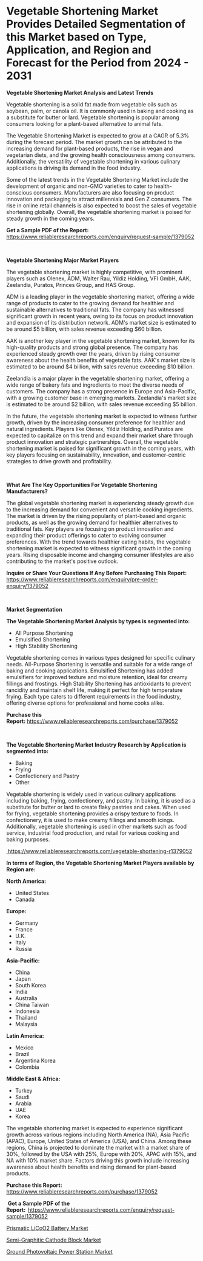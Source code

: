 <p><h1>Vegetable Shortening Market Provides Detailed Segmentation of this Market based on Type, Application, and Region and Forecast for the Period from 2024 - 2031</h1></p><p><strong>Vegetable Shortening Market Analysis and Latest Trends</strong></p>
<p><p>Vegetable shortening is a solid fat made from vegetable oils such as soybean, palm, or canola oil. It is commonly used in baking and cooking as a substitute for butter or lard. Vegetable shortening is popular among consumers looking for a plant-based alternative to animal fats.</p><p>The Vegetable Shortening Market is expected to grow at a CAGR of 5.3% during the forecast period. The market growth can be attributed to the increasing demand for plant-based products, the rise in vegan and vegetarian diets, and the growing health consciousness among consumers. Additionally, the versatility of vegetable shortening in various culinary applications is driving its demand in the food industry.</p><p>Some of the latest trends in the Vegetable Shortening Market include the development of organic and non-GMO varieties to cater to health-conscious consumers. Manufacturers are also focusing on product innovation and packaging to attract millennials and Gen Z consumers. The rise in online retail channels is also expected to boost the sales of vegetable shortening globally. Overall, the vegetable shortening market is poised for steady growth in the coming years.</p></p>
<p><strong>Get a Sample PDF of the Report:&nbsp;</strong> <a href="https://www.reliableresearchreports.com/enquiry/request-sample/1379052">https://www.reliableresearchreports.com/enquiry/request-sample/1379052</a></p>
<p>&nbsp;</p>
<p><strong>Vegetable Shortening Major Market Players</strong></p>
<p><p>The vegetable shortening market is highly competitive, with prominent players such as Olenex, ADM, Walter Rau, Yildiz Holding, VFI GmbH, AAK, Zeelandia, Puratos, Princes Group, and HAS Group. </p><p>ADM is a leading player in the vegetable shortening market, offering a wide range of products to cater to the growing demand for healthier and sustainable alternatives to traditional fats. The company has witnessed significant growth in recent years, owing to its focus on product innovation and expansion of its distribution network. ADM's market size is estimated to be around $5 billion, with sales revenue exceeding $60 billion.</p><p>AAK is another key player in the vegetable shortening market, known for its high-quality products and strong global presence. The company has experienced steady growth over the years, driven by rising consumer awareness about the health benefits of vegetable fats. AAK's market size is estimated to be around $4 billion, with sales revenue exceeding $10 billion.</p><p>Zeelandia is a major player in the vegetable shortening market, offering a wide range of bakery fats and ingredients to meet the diverse needs of customers. The company has a strong presence in Europe and Asia-Pacific, with a growing customer base in emerging markets. Zeelandia's market size is estimated to be around $2 billion, with sales revenue exceeding $5 billion.</p><p>In the future, the vegetable shortening market is expected to witness further growth, driven by the increasing consumer preference for healthier and natural ingredients. Players like Olenex, Yildiz Holding, and Puratos are expected to capitalize on this trend and expand their market share through product innovation and strategic partnerships. Overall, the vegetable shortening market is poised for significant growth in the coming years, with key players focusing on sustainability, innovation, and customer-centric strategies to drive growth and profitability.</p></p>
<p>&nbsp;</p>
<p><strong>What Are The Key Opportunities For Vegetable Shortening Manufacturers?</strong></p>
<p><p>The global vegetable shortening market is experiencing steady growth due to the increasing demand for convenient and versatile cooking ingredients. The market is driven by the rising popularity of plant-based and organic products, as well as the growing demand for healthier alternatives to traditional fats. Key players are focusing on product innovation and expanding their product offerings to cater to evolving consumer preferences. With the trend towards healthier eating habits, the vegetable shortening market is expected to witness significant growth in the coming years. Rising disposable income and changing consumer lifestyles are also contributing to the market's positive outlook.</p></p>
<p><strong>Inquire or Share Your Questions If Any Before Purchasing This Report:</strong> <a href="https://www.reliableresearchreports.com/enquiry/pre-order-enquiry/1379052">https://www.reliableresearchreports.com/enquiry/pre-order-enquiry/1379052</a></p>
<p>&nbsp;</p>
<p><strong>Market Segmentation</strong></p>
<p><strong>The Vegetable Shortening Market Analysis by types is segmented into:</strong></p>
<p><ul><li>All Purpose Shortening</li><li>Emulsified Shortening</li><li>High Stability Shortening</li></ul></p>
<p><p>Vegetable shortening comes in various types designed for specific culinary needs. All-Purpose Shortening is versatile and suitable for a wide range of baking and cooking applications. Emulsified Shortening has added emulsifiers for improved texture and moisture retention, ideal for creamy fillings and frostings. High Stability Shortening has antioxidants to prevent rancidity and maintain shelf life, making it perfect for high temperature frying. Each type caters to different requirements in the food industry, offering diverse options for professional and home cooks alike.</p></p>
<p><strong>Purchase this Report:&nbsp;</strong><a href="https://www.reliableresearchreports.com/purchase/1379052">https://www.reliableresearchreports.com/purchase/1379052</a></p>
<p>&nbsp;</p>
<p><strong>The Vegetable Shortening Market Industry Research by Application is segmented into:</strong></p>
<p><ul><li>Baking</li><li>Frying</li><li>Confectionery and Pastry</li><li>Other</li></ul></p>
<p><p>Vegetable shortening is widely used in various culinary applications including baking, frying, confectionery, and pastry. In baking, it is used as a substitute for butter or lard to create flaky pastries and cakes. When used for frying, vegetable shortening provides a crispy texture to foods. In confectionery, it is used to make creamy fillings and smooth icings. Additionally, vegetable shortening is used in other markets such as food service, industrial food production, and retail for various cooking and baking purposes.</p></p>
<p><a href="https://www.reliableresearchreports.com/vegetable-shortening-r1379052">&nbsp;https://www.reliableresearchreports.com/vegetable-shortening-r1379052</a></p>
<p><strong>In terms of Region, the Vegetable Shortening Market Players available by Region are:</strong></p>
<p>
    <p> <strong> North America: </strong>
        <ul>
            <li>United States</li>
            <li>Canada</li>
        </ul>
        </p> 
    <p> <strong> Europe: </strong>
        <ul>
            <li>Germany</li>
            <li>France</li>
            <li>U.K.</li>
            <li>Italy</li>
            <li>Russia</li>
        </ul>
        </p> 
    <p> <strong> Asia-Pacific: </strong>
        <ul>
            <li>China</li>
            <li>Japan</li>
            <li>South Korea</li>
            <li>India</li>
            <li>Australia</li>
            <li>China Taiwan</li>
            <li>Indonesia</li>
            <li>Thailand</li>
            <li>Malaysia</li>
        </ul>
        </p> 
    <p> <strong> Latin America: </strong>
        <ul>
            <li>Mexico</li>
            <li>Brazil</li>
            <li>Argentina Korea</li>
            <li>Colombia</li>
        </ul>
        </p> 
    <p> <strong> Middle East & Africa: </strong>
        <ul>
            <li>Turkey</li>
            <li>Saudi</li>
            <li>Arabia</li>
            <li>UAE</li>
            <li>Korea</li>
        </ul>
    </p>
    </p>
<p><p>The vegetable shortening market is expected to experience significant growth across various regions including North America (NA), Asia Pacific (APAC), Europe, United States of America (USA), and China. Among these regions, China is projected to dominate the market with a market share of 30%, followed by the USA with 25%, Europe with 20%, APAC with 15%, and NA with 10% market share. Factors driving this growth include increasing awareness about health benefits and rising demand for plant-based products.</p></p>
<p><strong>Purchase this Report: </strong><a href="https://www.reliableresearchreports.com/purchase/1379052">https://www.reliableresearchreports.com/purchase/1379052</a></p>
<p>&nbsp;<strong>Get a Sample PDF of the Report:&nbsp;&nbsp;</strong><a href="https://www.reliableresearchreports.com/enquiry/request-sample/1379052">https://www.reliableresearchreports.com/enquiry/request-sample/1379052</a></p>
<p><strong></strong></p>
<p><p><a href="https://medium.com/@valroy852472024/navigating-the-global-prismatic-licoo2-battery-market-landscape-trends-forecasts-and-impact-7c2f96a34390">Prismatic LiCoO2 Battery Market</a></p><p><a href="https://medium.com/@elenorkiehn_40655/semi-graphitic-cathode-block-market-a-global-and-regional-analysis-focus-on-region-eb01743bc75a">Semi-Graphitic Cathode Block Market</a></p><p><a href="https://medium.com/@tavaresauer/global-ground-photovoltaic-power-station-market-trends-insights-into-growth-opportunities-and-396a8b274f87">Ground Photovoltaic Power Station Market</a></p></p>